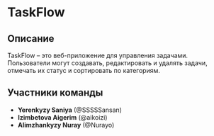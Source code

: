 # TaskFlow

## Описание
TaskFlow – это веб-приложение для управления задачами. Пользователи могут создавать, редактировать и удалять задачи, отмечать их статус и сортировать по категориям.

## Участники команды
- **Yerenkyzy Saniya** (@SSSSSansan)
- **Izimbetova Aigerim** (@aikoizi)
- **Alimzhankyzy Nuray** (@Nurayo)

